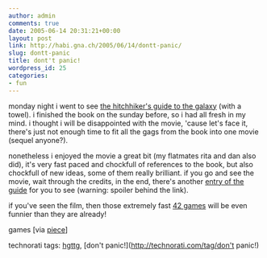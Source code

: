 ```yaml
---
author: admin
comments: true
date: 2005-06-14 20:31:21+00:00
layout: post
link: http://habi.gna.ch/2005/06/14/dontt-panic/
slug: dontt-panic
title: dont't panic!
wordpress_id: 25
categories:
- fun
---
```



monday night i went to see [the hitchhiker's guide to the galaxy](http://imdb.com/title/tt0371724/) (with a towel). i finished the book on the sunday before, so i had all fresh in my mind. i thought i will be disappointed with the movie, 'cause let's face it, there's just not enough time to fit all the gags from the book into one movie (sequel anyone?).
  
nonetheless i enjoyed the movie a great bit (my flatmates rita and dan also did), it's very fast paced and chockfull of references to the book, but also chockfull of new ideas, some of them really brilliant. if you go and see the movie, wait through the credits, in the end, there's another [entry of the guide](http://imdb.com/title/tt0371724/crazycredits) for you to see (warning: spoiler behind the link).
  
if you've seen the film, then those extremely fast [42 games](http://www.sciencemuseum.org.uk/exhibitions/hitchhikers/swfs/42gamepopup.asp) will be even funnier than they are already! 



games [via [piece](http://pieceoplastic.com/index.php/1867/ruff-linkage-200524/)]


technorati tags: [hgttg](http://technorati.com/tag/hgttg), [don't panic!](http://technorati.com/tag/don't panic!)
